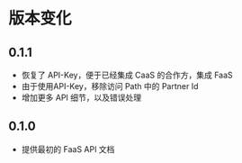 # 版本变化


## 0.1.1

- 恢复了 API-Key，便于已经集成 CaaS 的合作方，集成 FaaS
- 由于使用API-Key，移除访问 Path 中的 Partner Id
- 增加更多 API 细节，以及错误处理

## 0.1.0

- 提供最初的 FaaS API 文档